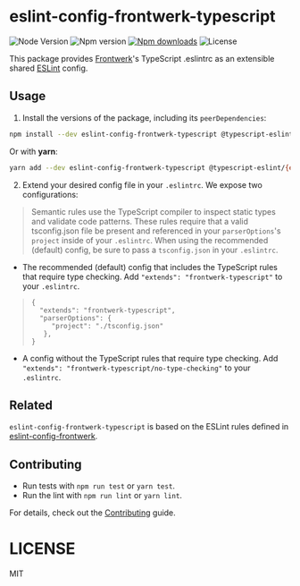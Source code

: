 # eslint-config-frontwerk-typescript

![Node Version][node-version-badge] ![Npm version][npm-version-badge]
[![Npm downloads][npm-downloads-badge]][npm-downloads-badge] ![License][license-badge]

This package provides [Frontwerk][frontwerkorg]'s TypeScript .eslintrc as an extensible shared [ESLint][eslint] config.

## Usage

1. Install the versions of the package, including its `peerDependencies`:

```sh
npm install --dev eslint-config-frontwerk-typescript @typescript-eslint/{eslint-plugin,parser} eslint eslint-plugin-import typescript
```

Or with **yarn**:

```sh
yarn add --dev eslint-config-frontwerk-typescript @typescript-eslint/{eslint-plugin,parser} eslint eslint-plugin-import typescript
```

2. Extend your desired config file in your `.eslintrc`. We expose two configurations:

> Semantic rules use the TypeScript compiler to inspect static types and validate code patterns. These rules require that a valid tsconfig.json file be present and referenced in your `parserOptions`'s `project` inside of your `.eslintrc`. When using the recommended (default) config, be sure to pass a `tsconfig.json` in your `.eslintrc`.

- The recommended (default) config that includes the TypeScript rules that require type checking. Add `"extends": "frontwerk-typescript"` to your `.eslintrc`.

> ```
> {
>   "extends": "frontwerk-typescript",
>   "parserOptions": {
>      "project": "./tsconfig.json"
>    },
> }
> ```

- A config without the TypeScript rules that require type checking. Add `"extends": "frontwerk-typescript/no-type-checking"` to your `.eslintrc`.

## Related

`eslint-config-frontwerk-typescript` is based on the ESLint rules defined in [eslint-config-frontwerk][eslint-config-frontwerk].

## Contributing

- Run tests with `npm run test` or `yarn test`.
- Run the lint with `npm run lint` or `yarn lint`.

For details, check out the [Contributing][contributing] guide.

# LICENSE

MIT

[eslint]: https://eslint.org/
[typescript]: https://www.typescriptlang.org/
[frontwerkorg]: https://frontwerk.org
[license]: https://github.com/tricinel/eslint-config-frontwerk-typescript/blob/master/LICENSE
[node-version-badge]: https://img.shields.io/node/v/eslint-config-frontwerk-typescript.svg?style=flat-square
[license-badge]: https://img.shields.io/npm/l/eslint-config-frontwerk-typescript.svg?style=flat-square
[npm-version-badge]: https://img.shields.io/npm/v/eslint-config-frontwerk-typescript.svg?style=flat-square
[npm-downloads-badge]: https://img.shields.io/npm/dt/eslint-config-frontwerk-typescript.svg?style=flat-square
[contributing]: ./Contributing.md
[eslint-config-frontwerk]: https://github.com/tricinel/eslint-config-frontwerk
